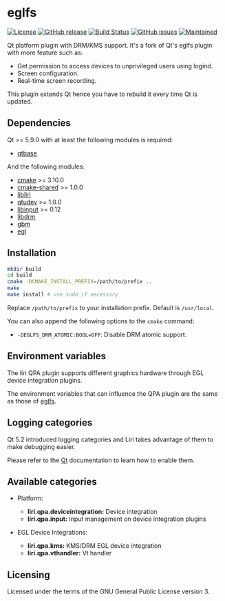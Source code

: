 eglfs
=====

[![License](https://img.shields.io/badge/license-GPLv3.0-blue.svg)](https://www.gnu.org/licenses/gpl-3.0.html)
[![GitHub release](https://img.shields.io/github/release/lirios/eglfs.svg)](https://github.com/lirios/eglfs)
[![Build Status](https://travis-ci.org/lirios/eglfs.svg?branch=develop)](https://travis-ci.org/lirios/eglfs)
[![GitHub issues](https://img.shields.io/github/issues/lirios/eglfs.svg)](https://github.com/lirios/eglfs/issues)
[![Maintained](https://img.shields.io/maintenance/yes/2018.svg)](https://github.com/lirios/eglfs/commits/develop)

Qt platform plugin with DRM/KMS support.
It's a fork of Qt's eglfs plugin with more feature such as:

 * Get permission to access devices to unprivileged users using logind.
 * Screen configuration.
 * Real-time screen recording.

This plugin extends Qt hence you have to rebuild it every time Qt is updated.

## Dependencies

Qt >= 5.9.0 with at least the following modules is required:

 * [qtbase](http://code.qt.io/cgit/qt/qtbase.git)

And the following modules:

 * [cmake](https://gitlab.kitware.com/cmake/cmake) >= 3.10.0
 * [cmake-shared](https://github.com/lirios/cmake-shared.git) >= 1.0.0
 * [libliri](https://github.com/lirios/libliri.git)
 * [qtudev](https://github.com/lirios/qtudev.git) >= 1.0.0
 * [libinput](http://www.freedesktop.org/wiki/Software/libinput/) >= 0.12
 * [libdrm](https://wiki.freedesktop.org/dri/)
 * [gbm](http://www.mesa3d.org)
 * [egl](http://www.mesa3d.org)

## Installation

```sh
mkdir build
cd build
cmake -DCMAKE_INSTALL_PREFIX=/path/to/prefix ..
make
make install # use sudo if necessary
```

Replace `/path/to/prefix` to your installation prefix.
Default is `/usr/local`.

You can also append the following options to the `cmake` command:

 * `-DEGLFS_DRM_ATOMIC:BOOL=OFF`: Disable DRM atomic support.

## Environment variables

The liri QPA plugin supports different graphics hardware through EGL
device integration plugins.

The environment variables that can influence the QPA plugin
are the same as those of [eglfs](http://doc.qt.io/qt-5/embedded-linux.html#eglfs).

## Logging categories

Qt 5.2 introduced logging categories and Liri takes advantage of
them to make debugging easier.

Please refer to the [Qt](http://doc.qt.io/qt-5/qloggingcategory.html) documentation
to learn how to enable them.

## Available categories

* Platform:
  * **liri.qpa.deviceintegration:** Device integration
  * **liri.qpa.input:** Input management on device integration plugins

* EGL Device Integrations:
  * **liri.qpa.kms:** KMS/DRM EGL device integration
  * **liri.qpa.vthandler:** Vt handler

## Licensing

Licensed under the terms of the GNU General Public License version 3.
